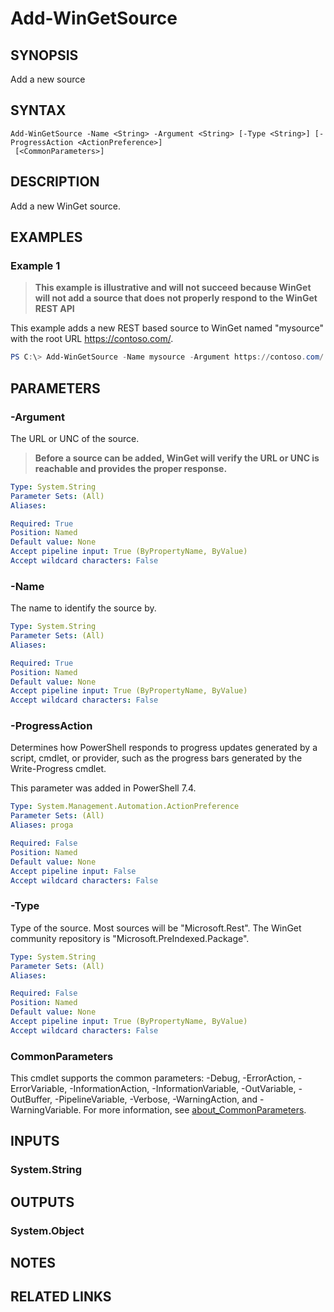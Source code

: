 ﻿---
external help file: Microsoft.WinGet.Client.Cmdlets.dll-Help.xml
Module Name: Microsoft.WinGet.Client
online version:
schema: 2.0.0
---

# Add-WinGetSource

## SYNOPSIS
Add a new source

## SYNTAX

```
Add-WinGetSource -Name <String> -Argument <String> [-Type <String>] [-ProgressAction <ActionPreference>]
 [<CommonParameters>]
```

## DESCRIPTION
Add a new WinGet source.

## EXAMPLES

### Example 1

> **This example is illustrative and will not succeed because WinGet will not add a source that does not properly 
respond to the WinGet REST API**

This example adds a new REST based source to WinGet named "mysource" with the root URL https://contoso.com/.

```powershell
PS C:\> Add-WinGetSource -Name mysource -Argument https://contoso.com/ -Type Microsoft.Rest
```

## PARAMETERS

### -Argument

The URL or UNC of the source.

> **Before a source can be added, WinGet will verify the URL or UNC is reachable and provides the proper response.**

```yaml
Type: System.String
Parameter Sets: (All)
Aliases:

Required: True
Position: Named
Default value: None
Accept pipeline input: True (ByPropertyName, ByValue)
Accept wildcard characters: False
```

### -Name
The name to identify the source by.

```yaml
Type: System.String
Parameter Sets: (All)
Aliases:

Required: True
Position: Named
Default value: None
Accept pipeline input: True (ByPropertyName, ByValue)
Accept wildcard characters: False
```

### -ProgressAction

Determines how PowerShell responds to progress updates generated by a script, cmdlet, or provider, such as the progress bars generated by the Write-Progress cmdlet.

This parameter was added in PowerShell 7.4.

```yaml
Type: System.Management.Automation.ActionPreference
Parameter Sets: (All)
Aliases: proga

Required: False
Position: Named
Default value: None
Accept pipeline input: False
Accept wildcard characters: False
```

### -Type
Type of the source. Most sources will be "Microsoft.Rest". The WinGet community repository is "Microsoft.PreIndexed.Package".

```yaml
Type: System.String
Parameter Sets: (All)
Aliases:

Required: False
Position: Named
Default value: None
Accept pipeline input: True (ByPropertyName, ByValue)
Accept wildcard characters: False
```

### CommonParameters
This cmdlet supports the common parameters: -Debug, -ErrorAction, -ErrorVariable, -InformationAction, -InformationVariable, -OutVariable, -OutBuffer, -PipelineVariable, -Verbose, -WarningAction, and -WarningVariable. For more information, see [about_CommonParameters](http://go.microsoft.com/fwlink/?LinkID=113216).

## INPUTS

### System.String

## OUTPUTS

### System.Object
## NOTES

## RELATED LINKS
